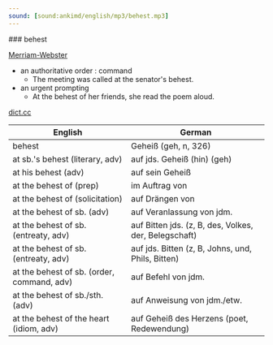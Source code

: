 ```yaml
---
sound: [sound:ankimd/english/mp3/behest.mp3]
---
```


\### behest

[Merriam-Webster](https://www.merriam-webster.com/dictionary/behest)

- an authoritative order : command
    - The meeting was called at the senator's behest.
- an urgent prompting
    - At the behest of her friends, she read the poem aloud.

[dict.cc](https://www.dict.cc/behest)

| English        | German       |
| -------------- | ------------ |
| behest | Geheiß (geh, n, 326) |
| at sb.'s behest (literary, adv) | auf jds. Geheiß (hin) (geh) |
| at his behest (adv) | auf sein Geheiß |
| at the behest of (prep) | im Auftrag von |
| at the behest of (solicitation) | auf Drängen von |
| at the behest of sb. (adv) | auf Veranlassung von jdm. |
| at the behest of sb. (entreaty, adv) | auf Bitten jds. (z, B, des, Volkes, der, Belegschaft) |
| at the behest of sb. (entreaty, adv) | auf jds. Bitten (z, B, Johns, und, Phils, Bitten) |
| at the behest of sb. (order, command, adv) | auf Befehl von jdm. |
| at the behest of sb./sth. (adv) | auf Anweisung von jdm./etw. |
| at the behest of the heart (idiom, adv) | auf Geheiß des Herzens (poet, Redewendung) |
